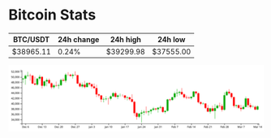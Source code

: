# Bitcoin Stats

BTC/USDT|24h change|24h high|24h low|
|---|---|---|---|
|$38965.11|0.24%|$39299.98|$37555.00|

<img src="./chart.svg">
